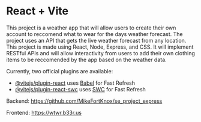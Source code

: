 # React + Vite

This project is a weather app that will allow users to create their own account to reccomend what to wear for the days weather forecast. The project uses an API that gets the live weather forecast from any location. This project is made using React, Node, Express, and CSS. It will implement RESTful APIs and will allow interactivity from users to add their own clothing items to be reccomended by the app based on the weather data.

Currently, two official plugins are available:

- [@vitejs/plugin-react](https://github.com/vitejs/vite-plugin-react/blob/main/packages/plugin-react/README.md) uses [Babel](https://babeljs.io/) for Fast Refresh
- [@vitejs/plugin-react-swc](https://github.com/vitejs/vite-plugin-react-swc) uses [SWC](https://swc.rs/) for Fast Refresh

Backend: https://github.com/MikeFortKnox/se_project_express

Frontend: https://wtwr.b33r.us
